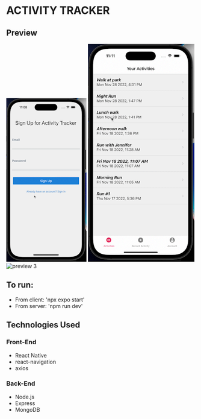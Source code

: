 # ACTIVITY TRACKER

## Preview

![preview 1](/client/assets/demo-1.gif)
![preview 2](/client/assets/demo-2.gif)
![preview 3](/client/assets/demo-3.gif)

## To run:

- From client: 'npx expo start'
- From server: 'npm run dev'

## Technologies Used

### Front-End

- React Native
- react-navigation
- axios

### Back-End

- Node.js
- Express
- MongoDB
